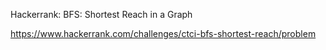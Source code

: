 Hackerrank: BFS: Shortest Reach in a Graph

https://www.hackerrank.com/challenges/ctci-bfs-shortest-reach/problem
